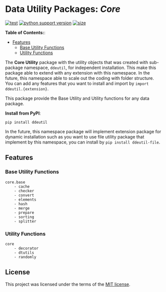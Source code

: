 # Data Utility Packages: _Core_

[![test](https://github.com/korawica/ddeutil/actions/workflows/tests.yml/badge.svg?branch=main)](https://github.com/korawica/ddeutil/actions/workflows/tests.yml)
[![python support version](https://img.shields.io/pypi/pyversions/ddeutil)](https://pypi.org/project/ddeutil/)
[![size](https://img.shields.io/github/languages/code-size/korawica/ddeutil)](https://github.com/korawica/ddeutil)

**Table of Contents:**:

- [Features](#features)
  - [Base Utility Functions](#base-utility-functions)
  - [Utility Functions](#utility-functions)

The **Core Utility** package with the utility objects that was created with
sub-package namespace, `ddeutil`, for independent installation. This make this
package able to extend with any extension with this namespace. In the future,
this namespace able to scale out the coding with folder structure. You can add
any features that you want to install and import by `import ddeutil.{extension}`.

This package provide the Base Utility and Utility functions for any data package.

**Install from PyPI**:

```shell
pip install ddeutil
```

In the future, this namespace package will implement extension package for
dynamic installation such as you want to use file utility package that
implement by this namespace, you can install by `pip install ddeutil-file`.

## Features

### Base Utility Functions

```text
core.base
    - cache
    - checker
    - convert
    - elements
    - hash
    - merge
    - prepare
    - sorting
    - splitter
```

### Utility Functions

```text
core
    - decorator
    - dtutils
    - randomly
```

## License

This project was licensed under the terms of the [MIT license](LICENSE).
